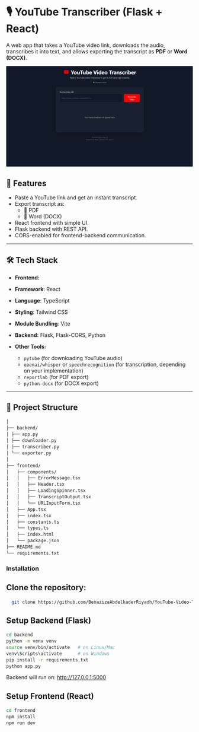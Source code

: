 # 🎙️ YouTube Transcriber (Flask + React)

A web app that takes a YouTube video link, downloads the audio, transcribes it into text, and allows exporting the transcript as **PDF** or **Word (DOCX)**.  

![Screenshot](./assets/screenshot.png)

## 🚀 Features
- Paste a YouTube link and get an instant transcript.  
- Export transcript as:
  - 📄 PDF  
  - 📝 Word (DOCX)  
- React frontend with simple UI.  
- Flask backend with REST API.  
- CORS-enabled for frontend-backend communication.  

---

## 🛠️ Tech Stack
- **Frontend:** 
- **Framework**: React
- **Language**: TypeScript
- **Styling**: Tailwind CSS
- **Module Bundling**: Vite 
  
- **Backend:** Flask, Flask-CORS, Python  
- **Other Tools:**  
  - `pytube` (for downloading YouTube audio)  
  - `openai/whisper` or `speechrecognition` (for transcription, depending on your implementation)  
  - `reportlab` (for PDF export)  
  - `python-docx` (for DOCX export)  

---

## 📂 Project Structure
```sh
│
├── backend/
│ ├── app.py 
│ ├── downloader.py 
│ ├── transcriber.py 
│ └── exporter.py 
│ 
├── frontend/
│   ├── components/      
│   │   ├── ErrorMessage.tsx
│   │   ├── Header.tsx
│   │   ├── LoadingSpinner.tsx
│   │   ├── TranscriptOutput.tsx
│   │   └── URLInputForm.tsx
│   ├── App.tsx          
│   ├── index.tsx        
│   ├── constants.ts     
│   └── types.ts         
│   ├── index.html       
│   └── package.json    
├── README.md            
└── requirements.txt 
```
### Installation

##  Clone the repository:
  ```sh
    git clone https://github.com/BenazizaAbdelkaderRiyadh/YouTube-Video-Transcriber.git
  ```

## Setup Backend (Flask)
```sh
cd backend
python -m venv venv
source venv/bin/activate   # on Linux/Mac
venv\Scripts\activate      # on Windows
pip install -r requirements.txt
python app.py
```

Backend will run on: http://127.0.0.1:5000

## Setup Frontend (React)
```sh
cd frontend
npm install
npm run dev
```
